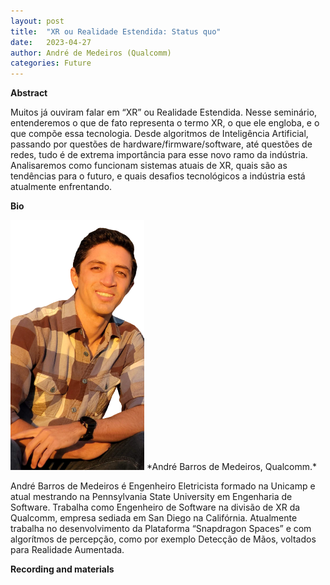 ```yaml
---
layout: post
title:  "XR ou Realidade Estendida: Status quo"
date:   2023-04-27  
author: André de Medeiros (Qualcomm)
categories: Future
---
```


**Abstract** 

Muitos já ouviram falar em “XR” ou Realidade Estendida. Nesse seminário, entenderemos o que de fato representa o termo XR, o que ele engloba, e o que compõe essa tecnologia. Desde algoritmos de Inteligência Artificial, passando por questões de hardware/firmware/software, até questões de redes,  tudo é de extrema importância para esse novo ramo da indústria. Analisaremos como funcionam sistemas atuais de XR, quais são as tendências para o futuro, e quais desafios tecnológicos a indústria está atualmente enfrentando. 



**Bio** 

<img alt="André Barros de Medeiros Foto bio" src="https://github.com/ia377-feec-unicamp/ia377-feec-unicamp.github.io/blob/main/pictures/andre2.png?raw=true"  >
*André Barros de Medeiros, Qualcomm.*  

André Barros de Medeiros é Engenheiro Eletricista formado na Unicamp e atual mestrando na Pennsylvania State University em Engenharia de Software. Trabalha como Engenheiro de Software na divisão de XR da Qualcomm, empresa sediada em San Diego na Califórnia. Atualmente trabalha no desenvolvimento da Plataforma “Snapdragon Spaces” e com algorítmos de percepção, como por exemplo Detecção de Mãos, voltados para Realidade Aumentada.

 

**Recording and materials**

